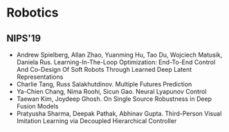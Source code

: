 # Robotics

## NIPS'19
- Andrew Spielberg, Allan Zhao, Yuanming Hu, Tao Du, Wojciech Matusik, Daniela Rus. Learning-In-The-Loop Optimization: End-To-End Control And Co-Design Of Soft Robots Through Learned Deep Latent Representations
- Charlie Tang, Russ Salakhutdinov. Multiple Futures Prediction
- Ya-Chien Chang, Nima Roohi, Sicun Gao. Neural Lyapunov Control
- Taewan Kim, Joydeep Ghosh. On Single Source Robustness in Deep Fusion Models
- Pratyusha Sharma, Deepak Pathak, Abhinav Gupta. Third-Person Visual Imitation Learning via Decoupled Hierarchical Controller
